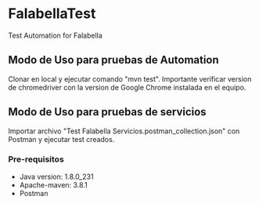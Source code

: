 # FalabellaTest
Test Automation for Falabella

## Modo de Uso para pruebas de Automation

Clonar en local y ejecutar comando "mvn test". Importante verificar version de chromedriver con la version de Google Chrome instalada en el equipo.

## Modo de Uso para pruebas de servicios

Importar archivo "Test Falabella Servicios.postman_collection.json" con Postman y ejecutar test creados.

### Pre-requisitos

* Java version: 1.8.0_231
* Apache-maven: 3.8.1
* Postman


